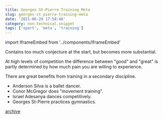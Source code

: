 ```yaml
---
title: Georges St-Pierre Training Meta
slug: georges-st-pierre-training-meta
date: '2021-06-29 17:58:46'
category: non-technical.snippet
tags: ['sport', 'meta', 'training']
---
```


import IframeEmbed from '../components/IframeEmbed'

<IframeEmbed src='https://youtube.com/embed/3lsGr4s9rGI' />

Contains too much conjecture at the start, but becomes more substantial.

At high levels of competition the difference between "good" and "great" is
partly determined by how much pain you are willing to experience.

There are great benefits from training in a secondary discipline.

- Anderson Silva is a ballet dancer.
- Conor McGregor does "movement training".
- Israel Adesanya dances competitively.
- Georges St-Pierre practices gymnastics.

[archive](https://us-east1-johnmathews-website.cloudfunctions.net/download?obj=movies/georges-saint-pierre-better-than-everyone---metaTraining.mp4)
